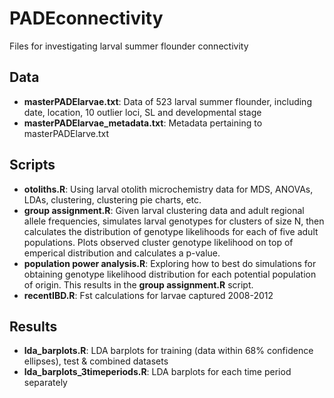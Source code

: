 # PADEconnectivity
Files for investigating larval summer flounder connectivity

## Data
* **masterPADElarvae.txt**: Data of 523 larval summer flounder, including date, location, 10 outlier loci, SL and developmental stage
* **masterPADElarvae_metadata.txt**: Metadata pertaining to masterPADElarve.txt

## Scripts
* **otoliths.R**: Using larval otolith microchemistry data for MDS, ANOVAs, LDAs, clustering, clustering pie charts, etc.
* **group assignment.R**: Given larval clustering data and adult regional allele frequencies, simulates larval genotypes for clusters of size N, then calculates the distribution of genotype likelihoods for each of five adult populations. Plots observed cluster genotype likelihood on top of emperical distribution and calculates a p-value.
* **population power analysis.R**: Exploring how to best do simulations for obtaining genotype likelihood distribution for each potential population of origin. This results in the **group assignment.R** script.
* **recentIBD.R**: Fst calculations for larvae captured 2008-2012

## Results
* **lda_barplots.R**: LDA barplots for training (data within 68% confidence ellipses), test & combined datasets
* **lda_barplots_3timeperiods.R**: LDA barplots for each time period separately
